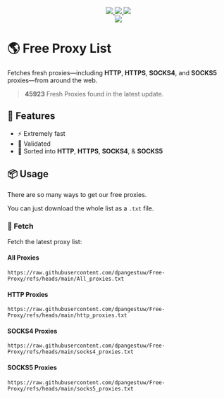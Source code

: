 <p align="center">
  <a href="https://raw.githubusercontent.com/dpangestuw/Free-Proxy/refs/heads/main/http_proxies.txt">
    <img src="https://img.shields.io/badge/Http_Proxies-40312-blue">
</a> <a href="https://raw.githubusercontent.com/dpangestuw/Free-Proxy/refs/heads/main/socks4_proxies.txt">
    <img src="https://img.shields.io/badge/Socks4_Proxies-3416-blue">
</a> <a href="https://raw.githubusercontent.com/dpangestuw/Free-Proxy/refs/heads/main/socks5_proxies.txt">
    <img src="https://img.shields.io/badge/Socks5_Proxies-2195-blue">
</a>
  <br>
  <a href="https://raw.githubusercontent.com/dpangestuw/Free-Proxy/refs/heads/main/All_proxies.txt">
    <img src="https://img.shields.io/badge/All_Proxies-45923-success">
</a> <br>
</p>

# 🌎 Free Proxy List
Fetches fresh proxies—including **HTTP**, **HTTPS**, **SOCKS4**, and **SOCKS5** proxies—from around the web.
> **45923** Fresh Proxies found in the latest update.

## 🎯 Features
* ⚡ Extremely fast
* 📝 Validated
* 📓 Sorted into **HTTP**, **HTTPS**, **SOCKS4**, & **SOCKS5**

## 📦 Usage
There are so many ways to get our free proxies.

You can just download the whole list as a `.txt` file.

### 🔑 Fetch
Fetch the latest proxy list:

#### All Proxies
```shell
https://raw.githubusercontent.com/dpangestuw/Free-Proxy/refs/heads/main/All_proxies.txt
```


#### HTTP Proxies
```shell
https://raw.githubusercontent.com/dpangestuw/Free-Proxy/refs/heads/main/http_proxies.txt
```


#### SOCKS4 Proxies
```shell
https://raw.githubusercontent.com/dpangestuw/Free-Proxy/refs/heads/main/socks4_proxies.txt
```


#### SOCKS5 Proxies
```shell
https://raw.githubusercontent.com/dpangestuw/Free-Proxy/refs/heads/main/socks5_proxies.txt
```

